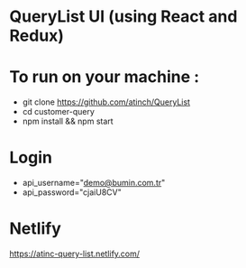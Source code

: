

# QueryList UI (using React and Redux)

# To run on your machine :

- git clone https://github.com/atinch/QueryList
- cd customer-query
- npm install && npm start

# Login

- api_username="demo@bumin.com.tr"
- api_password="cjaiU8CV"

# Netlify
https://atinc-query-list.netlify.com/

